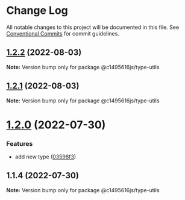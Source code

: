 # Change Log

All notable changes to this project will be documented in this file.
See [Conventional Commits](https://conventionalcommits.org) for commit guidelines.

## [1.2.2](https://github.com/c1495616js/jerry-fe-library/compare/@c1495616js/type-utils@1.2.1...@c1495616js/type-utils@1.2.2) (2022-08-03)

**Note:** Version bump only for package @c1495616js/type-utils





## [1.2.1](https://github.com/c1495616js/jerry-fe-library/compare/@c1495616js/type-utils@1.2.0...@c1495616js/type-utils@1.2.1) (2022-08-03)

**Note:** Version bump only for package @c1495616js/type-utils





# [1.2.0](https://github.com/c1495616js/jerry-fe-library/compare/@c1495616js/type-utils@1.1.4...@c1495616js/type-utils@1.2.0) (2022-07-30)


### Features

* add new type ([03598f3](https://github.com/c1495616js/jerry-fe-library/commit/03598f3a9e57ad54acdb13e9468fcd48c4453cf3))





## 1.1.4 (2022-07-30)

**Note:** Version bump only for package @c1495616js/type-utils
